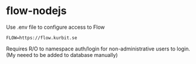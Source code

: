 # flow-nodejs

Use .env file to configure access to Flow
```
FLOW=https://flow.kurbit.se
```

Requires R/O to namespace auth/login for non-administrative users to login. (My neeed to be added to database manually)